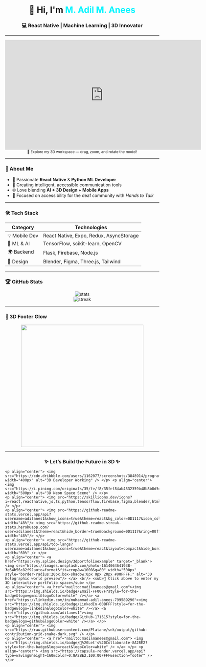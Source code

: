 <!-- 🌌 3D Developer README with Interactive Model -->

<h1 align="center">
  👋 Hi, I'm <span style="color:#00f5ff;">M. Adil M. Anees</span>
</h1>

<h3 align="center">
  💻 React Native | Machine Learning | 3D Innovator
</h3>

---

<!-- 🎨 3D Scene (interactive embed) -->
<div align="center">
  <iframe title="3D Developer Room"
          frameborder="0"
          allowfullscreen
          mozallowfullscreen="true"
          webkitallowfullscreen="true"
          width="640"
          height="360"
          src="https://sketchfab.com/models/7w7pAfrp9v6hCJ1kM2E6xUJ9N8LO/embed">
  </iframe>
  <br>
  <sub>🧠 Explore my 3D workspace — drag, zoom, and rotate the model!</sub>
</div>

---

### 🚀 About Me
- 🧩 Passionate **React Native** & **Python ML Developer**
- 🧠 Creating intelligent, accessible communication tools
- 🌐 Love blending **AI + 3D Design + Mobile Apps**
- 🎯 Focused on accessibility for the deaf community with *Hands to Talk*

---

### 🛠️ Tech Stack
| Category | Technologies |
|-----------|---------------|
| 💡 Mobile Dev | React Native, Expo, Redux, AsyncStorage |
| 🧠 ML & AI | TensorFlow, scikit-learn, OpenCV |
| 🌍 Backend | Flask, Firebase, Node.js |
| 🎨 Design | Blender, Figma, Three.js, Tailwind |

---

### 🏆 GitHub Stats
<p align="center">
  <img src="https://github-readme-stats.vercel.app/api?username=adilanes1&show_icons=true&theme=tokyonight" alt="stats" />
  <br>
  <img src="https://github-readme-streak-stats.herokuapp.com?user=adilanes1&theme=tokyonight" alt="streak" />
</p>

---

### 🌌 3D Footer Glow
<p align="center">
  <img src="https://raw.githubusercontent.com/ayushjainrksh/contribution-graph-globe/main/dist/globe.gif" width="400"/>
</p>

---

<h3 align="center">✨ Let’s Build the Future in 3D ✨</h3>

```
<p align="center"> <img src="https://cdn.dribbble.com/users/1162077/screenshots/3848914/programmer.gif" width="400px" alt="3D Developer Working" /> </p> <p align="center"> <img src="https://i.pinimg.com/originals/35/fe/f8/35fef84ab4332359b48b8b8d5e07a6e4.gif" width="500px" alt="3D Neon Space Scene" /> </p>
<p align="center"> <img src="https://skillicons.dev/icons?i=react,reactnative,js,ts,python,tensorflow,firebase,figma,blender,html,css,vscode,git&perline=6" /> </p>
<p align="center"> <img src="https://github-readme-stats.vercel.app/api?username=adilanes1&show_icons=true&theme=react&bg_color=0D1117&icon_color=00ffff&title_color=00ffff&hide_border=true" width="48%"/> <img src="https://github-readme-streak-stats.herokuapp.com?user=adilanes1&theme=react&hide_border=true&background=0D1117&ring=00ffff&fire=00ffff&currStreakLabel=00ffff" width="48%"/> </p>
<p align="center"> <img src="https://github-readme-stats.vercel.app/api/top-langs?username=adilanes1&show_icons=true&theme=react&layout=compact&hide_border=true&bg_color=0D1117&title_color=00FFFF" width="60%" /> </p>
<p align="center"> <a href="https://my.spline.design/3dportfolioexample" target="_blank"> <img src="https://images.unsplash.com/photo-1614064641938-3e64b56c82f9?auto=format&fit=crop&w=1000&q=80" width="500px" style="border-radius:20px;box-shadow:0px 0px 20px #00FFFF;" alt="3D holographic world preview"/> </a> <br/> <sub>🧊 Click above to enter my 3D interactive portfolio space</sub> </p>
<p align="center"> <a href="mailto:madilmanees@gmail.com"><img src="https://img.shields.io/badge/Email-FF007F?style=for-the-badge&logo=gmail&logoColor=white" /></a> <a href="https://linkedin.com/in/muhammad-adil-anees-799589296"><img src="https://img.shields.io/badge/LinkedIn-00BFFF?style=for-the-badge&logo=linkedin&logoColor=white" /></a> <a href="https://github.com/adilanes1"><img src="https://img.shields.io/badge/GitHub-171515?style=for-the-badge&logo=github&logoColor=white" /></a> </p>
<p align="center"> <img src="https://raw.githubusercontent.com/Platane/snk/output/github-contribution-grid-snake-dark.svg" /> </p>
<p align="center"> <a href="mailto:madilmanees@gmail.com"> <img src="https://img.shields.io/badge/🚀%20Let's%20Collaborate-8A2BE2?style=for-the-badge&logo=react&logoColor=white" /> </a> </p> <p align="center"> <img src="https://capsule-render.vercel.app/api?type=waving&height=160&color=0:8A2BE2,100:00FFFF&section=footer" /> </p>
